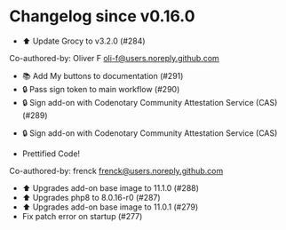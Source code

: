 # Changelog since v0.16.0
- ⬆️ Update Grocy to v3.2.0 (#284)

Co-authored-by: Oliver F <oli-f@users.noreply.github.com> 
- 📚 Add My buttons to documentation (#291) 
- 🔒 Pass sign token to main workflow (#290) 
- 🔒 Sign add-on with Codenotary Community Attestation Service (CAS) (#289)

* 🔒 Sign add-on with Codenotary Community Attestation Service (CAS)

* Prettified Code!

Co-authored-by: frenck <frenck@users.noreply.github.com> 
- ⬆️ Upgrades add-on base image to 11.1.0 (#288) 
- ⬆️ Upgrades php8 to 8.0.16-r0 (#287) 
- ⬆️ Upgrades add-on base image to 11.0.1 (#279) 
- Fix patch error on startup (#277) 
